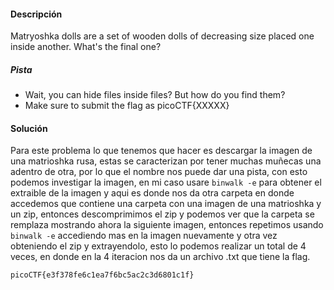 #### Descripción
Matryoshka dolls are a set of wooden dolls of decreasing size placed one inside another. What's the final one?

##### Pista
- Wait, you can hide files inside files? But how do you find them?
- Make sure to submit the flag as picoCTF{XXXXX}

#### Solución 
Para este problema lo que tenemos que hacer es descargar la imagen de una matrioshka rusa, estas se caracterizan por tener muchas muñecas una adentro de otra, por lo que el nombre nos puede dar una pista, con esto podemos investigar la imagen, en mi caso usare `binwalk -e` para obtener el extraible de la imagen y aqui es donde nos da otra carpeta en donde accedemos que contiene una carpeta con una imagen de una matrioshka y un zip, entonces descomprimimos el zip y podemos ver que la carpeta se remplaza mostrando ahora la siguiente imagen, entonces repetimos usando `binwalk -e` accediendo mas en la imagen nuevamente y otra vez obteniendo el zip y extrayendolo, esto lo podemos realizar un total de 4 veces, en donde en la 4 iteracion nos da un archivo .txt que tiene la flag.
```
picoCTF{e3f378fe6c1ea7f6bc5ac2c3d6801c1f} 
```


